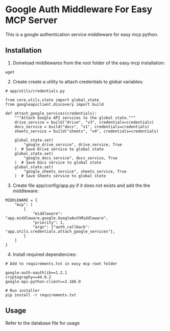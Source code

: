 # Google Auth Middleware For Easy MCP Server

This is a google authentication service middleware for easy mcp python.

## Installation

1. Donwload middlewares from the root folder of the easy mcp installation:

```
wget
```

2. Create create a utility to attach credentials to global variables:

```
# app/utils/credentials.py

from core.utils.state import global_state
from googleapiclient.discovery import build

def attach_google_services(credentials):
    """Attach Google API services to the global state."""
    drive_service = build("drive", "v3", credentials=credentials)
    docs_service = build("docs", "v1", credentials=credentials)
    sheets_service = build("sheets", "v4", credentials=credentials)

    global_state.set(
        "google_drive_service", drive_service, True
    )  # Save Drive service to global state
    global_state.set(
        "google_docs_service", docs_service, True
    )  # Save Docs service to global state
    global_state.set(
        "google_sheets_service", sheets_service, True
    )  # Save Sheets service to global state
```

3. Create file app/config/app.py if it does not exists and add the the middleware:

```
MIDDLEWARE = {
    "mcp": [
        {
            "middleware": "app.middleware.google.GoogleAuthMiddleware",
            "priority": 1,
            "args": {"auth_callback": "app.utils.credentials.attach_google_services"},
        }
    ]
}
```

4. Install required dependencies:

```
# Add to requirements.txt in easy mcp root folder

google-auth-oauthlib==1.2.1
cryptography==44.0.2
google-api-python-client==2.166.0

# Run installer
pip install -r requirements.txt
```

## Usage

Refer to the database file for usage
